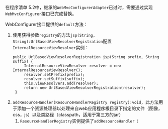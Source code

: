 在程序清单 5.2中，继承的`WebMvcConfigurerAdapter`已过时，需要通过实现`WebMvcConfigurer`接口已完成替换。

WebConfigurer接口提供的`default`方法：
1. 使用获得参数`registry`的方法`jsp(String, String):UrlBasedViewResolverRegistration`配置`InternalResourceViewResolver`实例：
   ```
   public UrlBasedViewResolverRegistration jsp(String prefix, String suffix) {
		InternalResourceViewResolver resolver = new InternalResourceViewResolver();
		resolver.setPrefix(prefix);
		resolver.setSuffix(suffix);
		this.viewResolvers.add(resolver);
		return new UrlBasedViewResolverRegistration(resolver);
	}
   ```
2. `addResourceHandler(ResourceHandlerRegistry registry):void`，此方法用于添加一个资源处理器以处理来自web应用程序根目录下指定的文件（图像，css，js）以及类路径（classpath，适用于第三方的jar）
	1. `ResourceHandlerRegistry`实例提供了`addResourceHandler（`